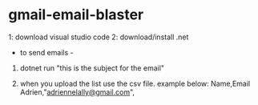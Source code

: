 # gmail-email-blaster

1: download visual studio code
2: download/install .net


- to send emails -
1. dotnet run "this is the subject for the email"

2. when you upload the list use the csv file. example below: 
    Name,Email
Adrien,"adriennelally@gmail.com",
